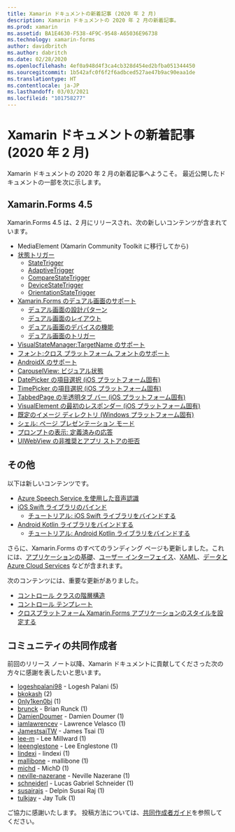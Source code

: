 ```yaml
---
title: Xamarin ドキュメントの新着記事 (2020 年 2 月)
description: Xamarin ドキュメントの 2020 年 2 月の新着記事。
ms.prod: xamarin
ms.assetid: BA1E4630-F538-4F9C-9548-A65036E96738
ms.technology: xamarin-forms
author: davidbritch
ms.author: dabritch
ms.date: 02/28/2020
ms.openlocfilehash: 4ef0a948d4f3ca4cb328d454ed2bfba051344450
ms.sourcegitcommit: 1b542afc0f6f2f6adbced527ae47b9ac90eaa1de
ms.translationtype: HT
ms.contentlocale: ja-JP
ms.lasthandoff: 03/03/2021
ms.locfileid: "101758277"
---
```

# <a name="xamarin-docs-whats-new-february-2020"></a>Xamarin ドキュメントの新着記事 (2020 年 2 月)

Xamarin ドキュメントの 2020 年 2 月の新着記事へようこそ。 最近公開したドキュメントの一部を次に示します。

## <a name="xamarinforms-45"></a>Xamarin.Forms 4.5

Xamarin.Forms 4.5 は、2 月にリリースされ、次の新しいコンテンツが含まれています。

- MediaElement (Xamarin Community Toolkit に移行してから)
- [状態トリガー](~/xamarin-forms/app-fundamentals/triggers.md#state-triggers)
  - [StateTrigger](~/xamarin-forms/app-fundamentals/triggers.md#state-trigger)
  - [AdaptiveTrigger](~/xamarin-forms/app-fundamentals/triggers.md#adaptive-trigger)
  - [CompareStateTrigger](~/xamarin-forms/app-fundamentals/triggers.md#compare-state-trigger)
  - [DeviceStateTrigger](~/xamarin-forms/app-fundamentals/triggers.md#device-state-trigger)
  - [OrientationStateTrigger](~/xamarin-forms/app-fundamentals/triggers.md#orientation-state-trigger)
- [Xamarin.Forms のデュアル画面のサポート](~/xamarin-forms/app-fundamentals/dual-screen/index.md)
  - [デュアル画面の設計パターン](~/xamarin-forms/app-fundamentals/dual-screen/design-patterns.md)
  - [デュアル画面のレイアウト](~/xamarin-forms/app-fundamentals/dual-screen/twopaneview.md)
  - [デュアル画面のデバイスの機能](~/xamarin-forms/app-fundamentals/dual-screen/dual-screen-info.md)
  - [デュアル画面のトリガー](~/xamarin-forms/app-fundamentals/dual-screen/triggers.md)  
- [VisualStateManager:TargetName のサポート](~/xamarin-forms/user-interface/visual-state-manager.md#set-state-on-multiple-elements)
- [フォント:クロス プラットフォーム フォントのサポート](~/xamarin-forms/user-interface/text/fonts.md#set-the-font-family)
- [AndroidX のサポート](~/xamarin-forms/platform/android/androidx-migration.md)
- [CarouselView: ビジュアル状態](~/xamarin-forms/user-interface/carouselview/interaction.md#define-visual-states)
- [DatePicker の項目選択 (iOS プラットフォーム固有)](~/xamarin-forms/platform/ios/datepicker-selection.md)
- [TimePicker の項目選択 (iOS プラットフォーム固有)](~/xamarin-forms/platform/ios/timepicker-selection.md)
- [TabbedPage の半透明タブ バー (iOS プラットフォーム固有)](~/xamarin-forms/platform/ios/tabbedpage-translucent-tabbar.md)
- [VisualElement の最初のレスポンダー (iOS プラットフォーム固有)](~/xamarin-forms/platform/ios/visualelement-first-responder.md)
- [既定のイメージ ディレクトリ (Windows プラットフォーム固有)](~/xamarin-forms/platform/windows/default-image-directory.md)
- [シェル: ページ プレゼンテーション モード](~/xamarin-forms/app-fundamentals/shell/pages.md#set-page-presentation-mode)
- [プロンプトの表示: 定義済みの応答](~/xamarin-forms/user-interface/pop-ups.md#display-a-prompt)
- [UIWebView の非推奨とアプリ ストアの拒否](~/xamarin-forms/user-interface/webview.md#uiwebview-deprecation-and-app-store-rejection-itms-90809)

## <a name="other"></a>その他

以下は新しいコンテンツです。

- [Azure Speech Service を使用した音声認識](~/xamarin-forms/data-cloud/azure-cognitive-services/speech-recognition.md)
- [iOS Swift ライブラリのバインド](~/ios/platform/binding-swift/index.md)
  - [チュートリアル: iOS Swift ライブラリをバインドする](~/ios/platform/binding-swift/walkthrough.md)
- [Android Kotlin ライブラリをバインドする](~/android/platform/binding-kotlin-library/index.md)
  - [チュートリアル: Android Kotlin ライブラリをバインドする](~/android/platform/binding-kotlin-library/walkthrough.md)

さらに、Xamarin.Forms のすべてのランディング ページも更新しました。これには、[アプリケーションの基礎](~/xamarin-forms/app-fundamentals/index.yml)、[ユーザー インターフェイス](~/xamarin-forms/user-interface/index.yml)、[XAML](~/xamarin-forms/xaml/index.yml)、[データと Azure Cloud Services](~/xamarin-forms/data-cloud/index.yml) などが含まれます。

次のコンテンツには、重要な更新がありました。

- [コントロール クラスの階層構造](~/xamarin-forms/internals/class-hierarchy.md)
- [コントロール テンプレート](~/xamarin-forms/app-fundamentals/templates/control-template.md)
- [クロスプラットフォーム Xamarin.Forms アプリケーションのスタイルを設定する](~/get-started/quickstarts/styling.md)

## <a name="community-contributors"></a>コミュニティの共同作成者

前回のリリース ノート以降、Xamarin ドキュメントに貢献してくださった次の方々に感謝を表したいと思います。

- [logeshpalani98](https://github.com/logeshpalani98) - Logesh Palani (5)
- [bkokash](https://github.com/bkokash) (2)
- [0nly1ken0bi](https://github.com/0nly1ken0bi) (1)
- [brunck](https://github.com/brunck) - Brian Runck (1)
- [DamienDoumer](https://github.com/DamienDoumer) - Damien Doumer (1)
- [iamlawrencev](https://github.com/iamlawrencev) - Lawrence Velasco (1)
- [JamestsaiTW](https://github.com/JamestsaiTW) - James Tsai (1)
- [lee-m](https://github.com/lee-m) - Lee Millward (1)
- [leeenglestone](https://github.com/leeenglestone) - Lee Englestone (1)
- [lindexi](https://github.com/lindexi) - lindexi (1)
- [mallibone](https://github.com/mallibone) - mallibone (1)
- [michd](https://github.com/michd) - MichD (1)
- [neville-nazerane](https://github.com/neville-nazerane) - Neville Nazerane (1)
- [schneiderl](https://github.com/schneiderl) - Lucas Gabriel Schneider (1)
- [susairajs](https://github.com/susairajs) - Delpin Susai Raj (1)
- [tulkjay](https://github.com/tulkjay) - Jay Tulk (1)

ご協力に感謝いたします。 投稿方法については、[共同作成者ガイド](https://github.com/MicrosoftDocs/xamarin-docs/blob/live/CONTRIBUTING.md)を参照してください。

